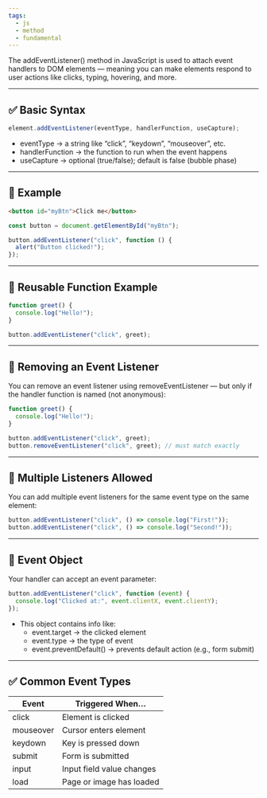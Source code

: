 ```yaml
---
tags:
  - js
  - method
  - fundamental
---
```


The addEventListener() method in JavaScript is used to attach event handlers to DOM elements — meaning you can make elements respond to user actions like clicks, typing, hovering, and more.

---

## **✅ Basic Syntax**

```js
element.addEventListener(eventType, handlerFunction, useCapture);
```

- eventType → a string like “click”, “keydown”, “mouseover”, etc.
- handlerFunction → the function to run when the event happens
- useCapture → optional (true/false); default is false (bubble phase)

---

## **🔹 Example**

```html
<button id="myBtn">Click me</button>
```

```js
const button = document.getElementById("myBtn");

button.addEventListener("click", function () {
  alert("Button clicked!");
});
```

---

## **🔄 Reusable Function Example**

```js
function greet() {
  console.log("Hello!");
}

button.addEventListener("click", greet);
```

---

## **🧹 Removing an Event Listener**

You can remove an event listener using removeEventListener — but only if the handler function is named (not anonymous):

```js
function greet() {
  console.log("Hello!");
}

button.addEventListener("click", greet);
button.removeEventListener("click", greet); // must match exactly
```

---

## **📍 Multiple Listeners Allowed**

You can add multiple event listeners for the same event type on the same element:

```js
button.addEventListener("click", () => console.log("First!"));
button.addEventListener("click", () => console.log("Second!"));
```

---

## **🧠 Event Object**

Your handler can accept an event parameter:

```js
button.addEventListener("click", function (event) {
  console.log("Clicked at:", event.clientX, event.clientY);
});
```

- This object contains info like:
	- event.target → the clicked element
	- event.type → the type of event
	- event.preventDefault() → prevents default action (e.g., form submit)

---

## **✅ Common Event Types**

|**Event**|**Triggered When…**|
|---|---|
|click|Element is clicked|
|mouseover|Cursor enters element|
|keydown|Key is pressed down|
|submit|Form is submitted|
|input|Input field value changes|
|load|Page or image has loaded|
